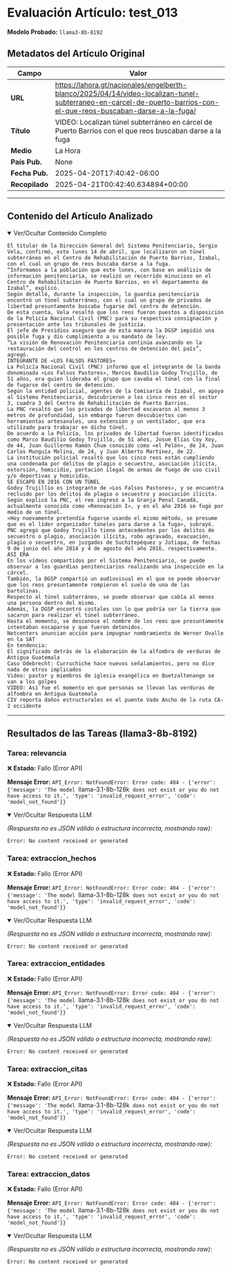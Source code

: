 # Evaluación Artículo: test_013
**Modelo Probado:** `llama3-8b-8192`

## Metadatos del Artículo Original

| Campo          | Valor                                      |
|----------------|--------------------------------------------|
| **URL**        | https://lahora.gt/nacionales/engelberth-blanco/2025/04/14/video-localizan-tunel-subterraneo-en-carcel-de-puerto-barrios-con-el-que-reos-buscaban-darse-a-la-fuga/           |
| **Título**     | VIDEO: Localizan túnel subterráneo en cárcel de Puerto Barrios con el que reos buscaban darse a la fuga       |
| **Medio**      | La Hora         |
| **País Pub.**  | None |
| **Fecha Pub.** | 2025-04-20T17:40:42-06:00 |
| **Recopilado** | 2025-04-21T00:42:40.634894+00:00 |

---

## Contenido del Artículo Analizado

<details open>
<summary>Ver/Ocultar Contenido Completo</summary>

```text
El titular de la Dirección General del Sistema Penitenciario, Sergio Vela, confirmó, este lunes 14 de abril, que localizaron un túnel subterráneo en el Centro de Rehabilitación de Puerto Barrios, Izabal, con el cual un grupo de reos buscaba darse a la fuga.
“Informamos a la población que este lunes, con base en análisis de información penitenciaria, se realizó un recorrido minucioso en el Centro de Rehabilitación de Puerto Barrios, en el departamento de Izabal”, explicó.
Según detalló, durante la inspección, la guardia penitenciaria encontró un túnel subterráneo, con el cual un grupo de privados de libertad presuntamente buscaba fugarse del centro de detención.
De esta cuenta, Vela resaltó que los reos fueron puestos a disposición de la Policía Nacional Civil (PNC) para su respectiva consignación y presentación ante los tribunales de justicia.
El jefe de Presidios aseguró que de esta manera la DGSP impidió una posible fuga y dio cumplimiento a su mandato de ley.
“La visión de Renovación Penitenciaria continúa avanzando en la restauración del control en los centros de detención del país”, agregó.
INTEGRANTE DE «LOS FALSOS PASTORES»
La Policía Nacional Civil (PNC) informó que el integrante de la banda denominada «Los Falsos Pastores», Marcos Baudilio Godoy Trujillo, de 51 años, era quien lideraba el grupo que cavaba el túnel con la final de fugarse del centro de detención.
Según la entidad policial, agentes de la Comisaría de Izabal, en apoyo al Sistema Penitenciario, descubrieron a los cinco reos en el sector 3, cuadra 3 del Centro de Rehabilitación de Puerto Barrios.
La PNC resaltó que los privados de libertad excavaron al menos 3 metros de profundidad, sin embargo fueron descubiertos con herramientas artesanales, una extensión y un ventilador, que era utilizado para trabajar en dicho túnel.
De acuerdo a la Policía, los privados de libertad fueron identificados como Marco Baudilio Godoy Trujillo, de 51 años, Josué Elías Coy Xoy, de 44, Juan Guillermo Ramón Chum conocido como «el Pelón», de 24, Juan Carlos Munguía Molina, de 24, y Juan Alberto Martínez, de 22.
La institución policial resaltó que los cinco reos están cumpliendo una condenada por delitos de plagio o secuestro, asociación ilícita, extorsión, homicidio, portación ilegal de armas de fuego de uso civil y/o deportivas y homicidio.
SE ESCAPÓ EN 2016 CON UN TÚNEL
Godoy Trujillio es integrante de «Los Falsos Pastores», y se encuentra recluido por los delitos de plagio o secuestro y asociación ilícita.
Según explicó la PNC, el reo ingresó a la Granja Penal Canadá, actualmente conocida como «Renovación I», y en el año 2016 se fugó por medio de un túnel.
«Hoy nuevamente pretendía fugarse usando el mismo método, se presume que es el líder organizador túneles para darse a la fuga», subrayó.
PNC agregó que Godoy Trujillo tiene antecedentes por los delitos de secuestro o plagio, asociación ilícita, robo agravado, evacuación, plagio o secuestro, en juzgados de Suchitepéquez y Jutiapa, de fechas 9 de junio del año 2014 y 4 de agosto del año 2016, respectivamente.
ASÍ ERA
En los vídeos compartidos por el Sistema Penitenciario, se puede observar a los guardias penitenciarios realizando una inspección en la cárcel.
También, la DGSP compartió un audiovisual en el que se puede observar que los reos presuntamente rompieron el suelo de una de las bartolinas.
Respecto al túnel subterráneo, se puede observar que cabía al menos una persona dentro del mismo.
Además, la DGSP encontró costales con lo que podría ser la tierra que sacaron para realizar el túnel subterráneo.
Hasta el momento, se desconoce el nombre de los reos que presuntamente intentaban escaparse y que fueron detenidos.
Netcenters anuncian acción para impugnar nombramiento de Werner Ovalle en la SAT
En tendencia:
El significado detrás de la elaboración de la alfombra de verduras de Antigua Guatemala
Caso Odebrecht: Curruchiche hace nuevos señalamientos, pero no dice nada de otros implicados
Video: pastor y miembros de iglesia evangélica en Quetzaltenango se van a los golpes
VIDEO: Así fue el momento en que personas se llevan las verduras de alfombra en Antigua Guatemala
CIV reporta daños estructurales en el puente Vado Ancho de la ruta CA-2 occidente
```
</details>

---

## Resultados de las Tareas (llama3-8b-8192)

### Tarea: relevancia

❌ **Estado:** Fallo (Error API)

   **Mensaje Error:** `API_Error: NotFoundError: Error code: 404 - {'error': {'message': 'The model `llama-3.1-8b-128k` does not exist or you do not have access to it.', 'type': 'invalid_request_error', 'code': 'model_not_found'}}`


<details open>
<summary>Ver/Ocultar Respuesta LLM</summary>

_(Respuesta no es JSON válido o estructura incorrecta, mostrando raw):_
```
Error: No content received or generated
```
</details>


### Tarea: extraccion_hechos

❌ **Estado:** Fallo (Error API)

   **Mensaje Error:** `API_Error: NotFoundError: Error code: 404 - {'error': {'message': 'The model `llama-3.1-8b-128k` does not exist or you do not have access to it.', 'type': 'invalid_request_error', 'code': 'model_not_found'}}`


<details open>
<summary>Ver/Ocultar Respuesta LLM</summary>

_(Respuesta no es JSON válido o estructura incorrecta, mostrando raw):_
```
Error: No content received or generated
```
</details>


### Tarea: extraccion_entidades

❌ **Estado:** Fallo (Error API)

   **Mensaje Error:** `API_Error: NotFoundError: Error code: 404 - {'error': {'message': 'The model `llama-3.1-8b-128k` does not exist or you do not have access to it.', 'type': 'invalid_request_error', 'code': 'model_not_found'}}`


<details open>
<summary>Ver/Ocultar Respuesta LLM</summary>

_(Respuesta no es JSON válido o estructura incorrecta, mostrando raw):_
```
Error: No content received or generated
```
</details>


### Tarea: extraccion_citas

❌ **Estado:** Fallo (Error API)

   **Mensaje Error:** `API_Error: NotFoundError: Error code: 404 - {'error': {'message': 'The model `llama-3.1-8b-128k` does not exist or you do not have access to it.', 'type': 'invalid_request_error', 'code': 'model_not_found'}}`


<details open>
<summary>Ver/Ocultar Respuesta LLM</summary>

_(Respuesta no es JSON válido o estructura incorrecta, mostrando raw):_
```
Error: No content received or generated
```
</details>


### Tarea: extraccion_datos

❌ **Estado:** Fallo (Error API)

   **Mensaje Error:** `API_Error: NotFoundError: Error code: 404 - {'error': {'message': 'The model `llama-3.1-8b-128k` does not exist or you do not have access to it.', 'type': 'invalid_request_error', 'code': 'model_not_found'}}`


<details open>
<summary>Ver/Ocultar Respuesta LLM</summary>

_(Respuesta no es JSON válido o estructura incorrecta, mostrando raw):_
```
Error: No content received or generated
```
</details>
